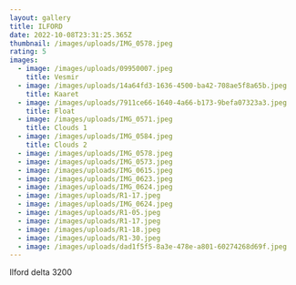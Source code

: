 ```yaml
---
layout: gallery
title: ILFORD
date: 2022-10-08T23:31:25.365Z
thumbnail: /images/uploads/IMG_0578.jpeg
rating: 5
images:
  - image: /images/uploads/09950007.jpeg
    title: Vesmir
  - image: /images/uploads/14a64fd3-1636-4500-ba42-708ae5f8a65b.jpeg
    title: Kaaret
  - image: /images/uploads/7911ce66-1640-4a66-b173-9befa07323a3.jpeg
    title: Float
  - image: /images/uploads/IMG_0571.jpeg
    title: Clouds 1
  - image: /images/uploads/IMG_0584.jpeg
    title: Clouds 2
  - image: /images/uploads/IMG_0578.jpeg
  - image: /images/uploads/IMG_0573.jpeg
  - image: /images/uploads/IMG_0615.jpeg
  - image: /images/uploads/IMG_0623.jpeg
  - image: /images/uploads/IMG_0624.jpeg
  - image: /images/uploads/R1-17.jpeg
  - image: /images/uploads/IMG_0624.jpeg
  - image: /images/uploads/R1-05.jpeg
  - image: /images/uploads/R1-17.jpeg
  - image: /images/uploads/R1-18.jpeg
  - image: /images/uploads/R1-30.jpeg
  - image: /images/uploads/dad1f5f5-8a3e-478e-a801-60274268d69f.jpeg
---
```

Ilford delta 3200